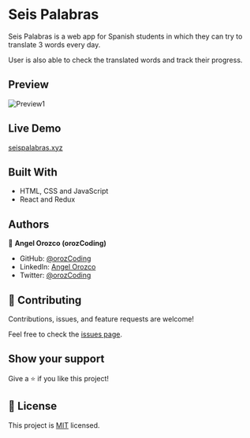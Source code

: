 # Seis Palabras

Seis Palabras is a web app for Spanish students in which they can try to translate 3 words every day.

User is also able to check the translated words and track their progress.

## Preview

![Preview1](./public/seispalabraspreview.gif)

## Live Demo

[seispalabras.xyz](https://seispalabras.xyz/)

## Built With

- HTML, CSS and JavaScript
- React and Redux

## Authors

👤 **Angel Orozco (orozCoding)**

- GitHub: [@orozCoding](https://github.com/orozCoding)
- LinkedIn: [Angel Orozco](https://www.linkedin.com/in/angel-orozco-652230228/)
- Twitter: [@orozCoding](https://twitter.com/orozCoding)

## 🤝 Contributing

Contributions, issues, and feature requests are welcome!

Feel free to check the [issues page](../../issues/).

## Show your support

Give a ⭐️ if you like this project!

## 📝 License

This project is [MIT](./MIT.md) licensed.
